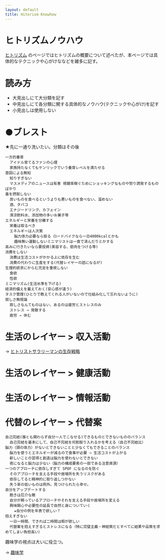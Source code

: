 ```yaml
---
layout: default
title: Hitorism Knowhow
---
```


# ヒトリズムノウハウ
[ヒトリズム](hitorism.md) のページではヒトリズムの概要について述べたが、本ページでは具体的なテクニックや心がけななどを雑多に記す。

# 読み方
- 大見出しにて大分類を記す
- 中見出しにて各分類に関する具体的なノウハウ(テクニックや心がけ)を記す
- 小見出しは使用しない

# ●ブレスト
★先に一通り洗いたい。分類はその後

```
一方的養育
  アイドル育てるファンの心理
  家族持たなくてもケンリックでいう養育レベルを満たせる
意図による無知
  知りすぎない
  マスメディアのニュースは有害 視聴率稼ぐためにショッキングなものや怒り誘発するものばかり
毒を摂取しない
  良いものを食べるというよりも悪いものを食べない、溜めない
  酒、タバコ
  エナジードリンク、カフェイン
  清涼飲料水、添加物の多いお菓子等
エネルギーと栄養を分離する
  栄養は取るべき
  エネルギーは人次第
    脳力体力必要なら取る ロードバイクなら一日4000kcalとかも
    趣味無い運動しないミニマリストは一食で済んだりとかする
高みに行きたいなら要投資(美容する、筋肉をつける等)
消費をしない
  消費は生活コストがかかる上に依存を生む
  消費の代わりに生産をする(代替レイヤーの話になるが)
生理的欲求にからむ充足を重視しない
  食欲
  性欲
ミニマリズム(生活水準を下げる)
経済的備えを蓄えておく(安心感が違う)
タスク管理(ひとりで教えてくれる人がいないので仕組み化して忘れないように)
寂しさ無視論
  寂しさなんてものはない、あるのは疲労とストレスのみ
  ストレス → 発散する
  疲労 → 休む
```

# 生活のレイヤー > 収入活動
→ [ヒトリストサラリーマンの生存戦略](hitorism_salaryman_strategy.md)

# 生活のレイヤー > 健康活動

# 生活のレイヤー > 情報活動

# 代替のレイヤー > 代替案

```
自己完結(誰とも関わらず自分一人でこなせる)できるものとできないもののバランス
  自己完結を基本にして、自己不完結を何割取り入れるかを考える（自己不完結比）
脳力（頭の体力）がないとできないことと少なくてもできることのバランス
  脳力を使うとエネルギーが減るので食事が必要 → 生活コストが上がる
  新しいことの習得と創造は脳力を使わないとできない
  夜になると脳力は少ない（脳力の構成要素の一部である注意資源）
一つのアプローチに依存しすぎて SPOF になるのを防ぐ
  そのアプローチを支える手段や居場所を失うリスクがある
  依存してると精神的に取り返しつかない
  失う率の低いものは例外。見つけられたら幸せ。
自分をアップデートする
  飽きは厄介な敵
  自分が頼っているアプローチやそれを支える手段や居場所を変える
  興味関心や必要性の延長で自然と身についていく
    ★自分の例を年表で欲しい？
抱えすぎない
  一日一時間、できれば二時間は暇が欲しい
  代替案を抱えすぎるとストレスになる（特に完璧主義・神経質だとすべてに結果や品質を求めてしまい負担高い）
```

趣味学の視点は大いに役立つ。

→ [趣味学](hobbilogy.md)
